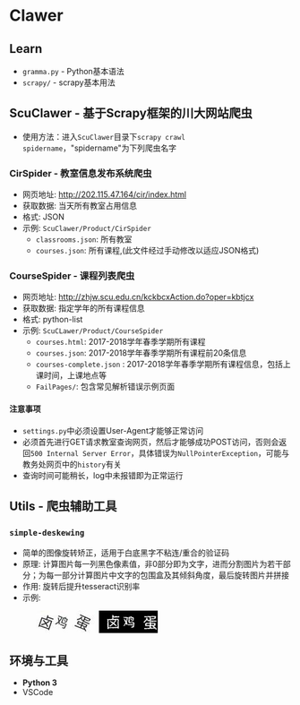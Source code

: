 # Clawer

## Learn
 - `gramma.py` - Python基本语法
 - `scrapy/` - scrapy基本用法

## ScuClawer - 基于Scrapy框架的川大网站爬虫
 - 使用方法：进入`ScuClawer`目录下`scrapy crawl spidername`，"spidername"为下列爬虫名字

 ### **CirSpider - 教室信息发布系统爬虫**
 - 网页地址: http://202.115.47.164/cir/index.html
 - 获取数据: 当天所有教室占用信息
 - 格式: JSON
 - 示例: `ScuClawer/Product/CirSpider`
    - `classrooms.json`: 所有教室
    - `courses.json`: 所有课程,(此文件经过手动修改以适应JSON格式)

 ### **CourseSpider - 课程列表爬虫**
- 网页地址: http://zhjw.scu.edu.cn/kckbcxAction.do?oper=kbtjcx
 - 获取数据: 指定学年的所有课程信息
 - 格式: python-list
 - 示例: `ScuCLawer/Product/CourseSpider`
    - `courses.html`: 2017-2018学年春季学期所有课程
    - `courses.json`: 2017-2018学年春季学期所有课程前20条信息
    - `courses-complete.json` : 2017-2018学年春季学期所有课程信息，包括上课时间，上课地点等
    - `FailPages/`: 包含常见解析错误示例页面

 #### **注意事项**
  - `settings.py`中必须设置User-Agent才能够正常访问
  - 必须首先进行GET请求教室查询网页，然后才能够成功POST访问，否则会返回`500 Internal Server Error`，具体错误为`NullPointerException`，可能与教务处网页中的`history`有关
  - 查询时间可能稍长，log中未报错即为正常运行

## Utils - 爬虫辅助工具

### **`simple-deskewing`**
 - 简单的图像旋转矫正，适用于白底黑字不粘连/重合的验证码
 - 原理: 计算图片每一列黑色像素值，非0部分即为文字，进而分割图片为若干部分；为每一部分计算图片中文字的包围盒及其倾斜角度，最后旋转图片并拼接
 - 作用: 旋转后提升tesseract识别率
 - 示例: 
  <figure>
      <img src="doc/img/origin.jpg">
      <img src="doc/img/deskewing.jpg">
  </figure> 

## 环境与工具
 - **Python 3**
 - VSCode

 [1]: doc/img/origin